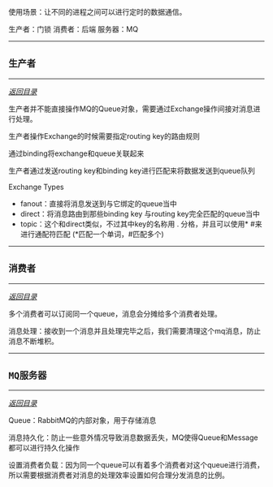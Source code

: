 使用场景：让不同的进程之间可以进行定时的数据通信。

生产者：门锁
消费者：后端
服务器：MQ

---

<a id="_1"></a>

## `生产者`

--- 

*<a href="#_top" rel="nofollow" target="_self">返回目录</a>*

生产者并不能直接操作MQ的Queue对象，需要通过Exchange操作间接对消息进行处理。

生产者操作Exchange的时候需要指定routing key的路由规则

通过binding将exchange和queue关联起来

生产者通过发送routing key和binding key进行匹配来将数据发送到queue队列

Exchange Types
- fanout：直接将消息发送到与它绑定的queue当中
- direct：将消息路由到那些binding key 与routing key完全匹配的queue当中
- topic：这个和direct类似，不过其中key的名称用 . 分格，并且可以使用* #来进行通配符匹配 (*匹配一个单词，#匹配多个)

---

<a id="_2"></a>

## `消费者`

--- 

*<a href="#_top" rel="nofollow" target="_self">返回目录</a>*

多个消费者可以订阅同一个queue，消息会分摊给多个消费者处理。

消息处理：接收到一个消息并且处理完毕之后，我们需要清理这个mq消息，防止消息不断堆积。

---

<a id="_3"></a>

## `MQ服务器`

--- 

*<a href="#_top" rel="nofollow" target="_self">返回目录</a>*

Queue：RabbitMQ的内部对象，用于存储消息

消息持久化：防止一些意外情况导致消息数据丢失，MQ使得Queue和Message都可以进行持久化操作

设置消费者负载：因为同一个queue可以有着多个消费者对这个queue进行消费，所以需要根据消费者对消息的处理效率设置如何合理分发消息的比例。




